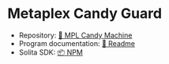 # Metaplex Candy Guard

- Repository: [📂 MPL Candy Machine](https://github.com/metaplex-foundation/mpl-candy-machine)
- Program documentation: [📄 Readme](https://github.com/metaplex-foundation/mpl-candy-machine/blob/main/programs/candy-guard)
- Solita SDK: [📦 NPM](https://github.com/metaplex-foundation/mpl-candy-machine/tree/main/clients/js-solita-candy-guard)